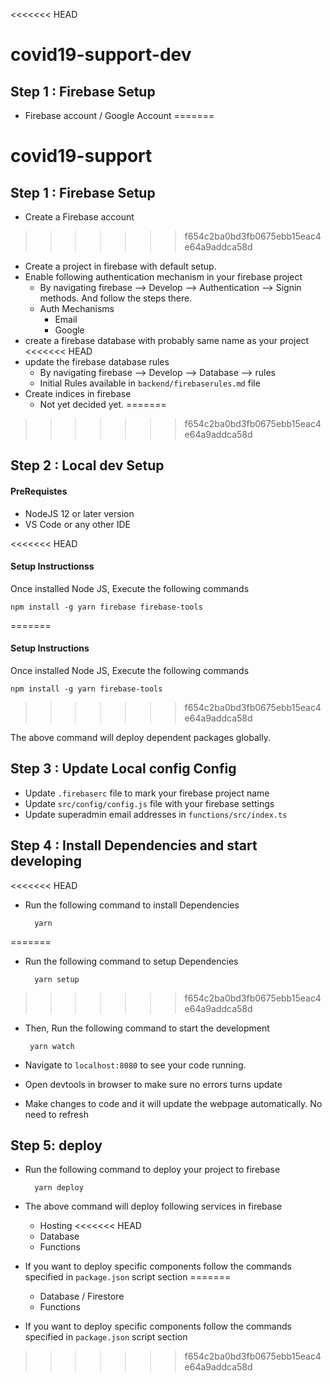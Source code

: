 <<<<<<< HEAD
# covid19-support-dev

## Step 1 : Firebase Setup

* Firebase account / Google Account
=======
# covid19-support

## Step 1 : Firebase Setup

* Create a Firebase account
>>>>>>> f654c2ba0bd3fb0675ebb15eac4e64a9addca58d
* Create a project in firebase with default setup.
* Enable following authentication mechanism in your firebase project
    * By navigating firebase --> Develop --> Authentication --> Signin methods. And follow the steps there.
    * Auth Mechanisms
        * Email
        * Google
* create a firebase database with probably same name as your project
<<<<<<< HEAD
* update the firebase database rules
    * By navigating firebase --> Develop --> Database --> rules
    * Initial Rules available in `backend/firebaserules.md` file
* Create indices in firebase
    * Not yet decided yet.
=======
>>>>>>> f654c2ba0bd3fb0675ebb15eac4e64a9addca58d

## Step 2 : Local dev Setup 

#### PreRequistes

* NodeJS 12 or later version
* VS Code or any other IDE

<<<<<<< HEAD
#### Setup Instructionss

Once installed Node JS, Execute the following commands 

    npm install -g yarn firebase firebase-tools
=======
#### Setup Instructions

Once installed Node JS, Execute the following commands 

    npm install -g yarn firebase-tools
>>>>>>> f654c2ba0bd3fb0675ebb15eac4e64a9addca58d

The above command will deploy dependent packages globally.

## Step 3 :  Update Local config Config

* Update `.firebaserc` file to mark your firebase project name
* Update `src/config/config.js` file with your firebase settings
* Update superadmin email addresses in `functions/src/index.ts` 

## Step 4 : Install Dependencies and start developing

<<<<<<< HEAD
* Run the following command to install Dependencies

        yarn 
=======
* Run the following command to setup Dependencies

        yarn setup
>>>>>>> f654c2ba0bd3fb0675ebb15eac4e64a9addca58d

*  Then, Run the following command to start the development

        yarn watch

* Navigate to `localhost:8080` to see your code running.
* Open devtools in browser to make sure no errors turns update
* Make changes to code and it will update the webpage automatically. No need to refresh

## Step 5: deploy

* Run the following command to deploy your project to firebase

        yarn deploy

* The above command will deploy following services in firebase
    * Hosting
<<<<<<< HEAD
    * Database
    * Functions

* If you want to deploy specific components follow the commands specified in `package.json` script section
=======
    * Database / Firestore
    * Functions

* If you want to deploy specific components follow the commands specified in `package.json` script section
>>>>>>> f654c2ba0bd3fb0675ebb15eac4e64a9addca58d

